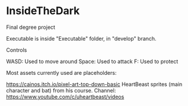 # InsideTheDark
Final degree project

Executable is inside "Executable" folder, in "develop" branch.

Controls

WASD: Used to move around
Space: Used to attack
F: Used to protect


Most assets currently used are placeholders:

https://cainos.itch.io/pixel-art-top-down-basic
HeartBeast sprites (main character and bat) from his course. Channel:
https://www.youtube.com/c/uheartbeast/videos

